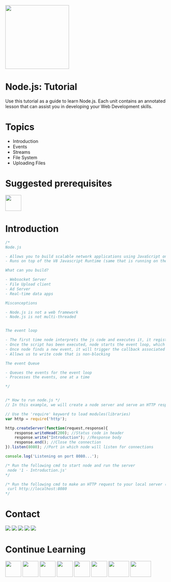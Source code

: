 <a name="README"><img src="http://www.dmuth.org/files/nodejs-dark.png" heigth="200px" width="200px"/></a>

# Node.js: Tutorial

Use this tutorial as a guide to learn Node.js. Each unit contains an annotated lesson that can assist you in developing your Web Development skills.

Topics
================
- Introduction
- Events
- Streams
- File System
- Uploading Files

Suggested prerequisites
====================
<a name="README">[<img src="https://s3-us-west-2.amazonaws.com/martinbucket/JS.png" width="50px" height="50px" />](https://github.com/MartinChavez/Learn-Javascript)</a>

Introduction
====================
```Javascript
/*
Node.js

- Allows you to build scalable network applications using JavaScript on the server-side.
- Runs on top of the V8 Javascript Runtime (same that is running on the Chrome browser)

What can you build?

- Websocket Server
- File Upload client
- Ad Server
- Real-time data apps

Misconceptions

- Node.js is not a web framework
- Node.js is not multi-threaded


The event loop

- The first time node interprets the js code and executes it, it registers the events it finds
- Once the script has been executed, node starts the event loop, which checks for events continuously
- Once node finds a new event, it will trigger the callback associated with such event
- Allows us to write code that is non-blocking

The event Queue

- Queues the events for the event loop
- Processes the events, one at a time

*/


/* How to run node.js */
// In this example, we will create a node server and serve an HTTP response

// Use the 'require' keyword to load modules(libraries)
var http = require('http');

http.createServer(function(request,response){
    response.writeHead(200); //Status code in header
    response.write("Introduction"); //Response body
    response.end(); //Close the connection
}).listen(8080); //Port in which node will listen for connections

console.log('Listening on port 8080...');

/* Run the following cmd to start node and run the server
 node '1 - Introduction.js'
*/

/* Run the following cmd to make an HTTP request to your local server (you should get a response)
 curl http://localhost:8080
*/
```

Contact
====================
[<img src="https://s3-us-west-2.amazonaws.com/martinsocial/MARTIN2.png" />](http://martinchavezaguilar.com/)
[<img src="https://s3-us-west-2.amazonaws.com/martinsocial/github.png" />](https://github.com/martinchavez)
[<img src="https://s3-us-west-2.amazonaws.com/martinsocial/mail.png" />](mailto:info@martinchavezaguilar.com)
[<img src="https://s3-us-west-2.amazonaws.com/martinsocial/linkedin.png" />](https://www.linkedin.com/in/martinchavezaguilar)
[<img src="https://s3-us-west-2.amazonaws.com/martinsocial/twitter.png" />](https://twitter.com/martinchavezag)

Continue Learning
====================
<a name="README">[<img src="https://s3-us-west-2.amazonaws.com/martinbucket/JS.png" width="50px" height="50px" />](https://github.com/MartinChavez/Learn-Javascript)</a>
<a name="README">[<img src="https://pbs.twimg.com/profile_images/2149314222/square.png" width="50px" height="50px" />](https://github.com/MartinChavez/AngularJs-Basics)</a>
<a name="README">[<img src="https://s3-us-west-2.amazonaws.com/testdrivenlearningbucket/angularadvanced.png" width="50px" height="50px" />](https://github.com/MartinChavez/AngularJS-Advanced-Topics)</a>
<a name="README">[<img src="https://s3-us-west-2.amazonaws.com/testdrivenlearningbucket/CSHARP.png" width="50px" height="50px" />](https://github.com/MartinChavez/CSharp)</a>
<a name="README">[<img src="https://s3-us-west-2.amazonaws.com/testdrivenlearningbucket/linqblack.png" width="50px" height="50px" />](https://github.com/MartinChavez/LINQ)</a>
<a name="README">[<img src="http://precision-software.com/wp-content/uploads/2014/04/jQurery.gif" width="50px" height="50px" />](https://github.com/MartinChavez/jQueryBasics)</a>
<a name="README">[<img src="https://s3-us-west-2.amazonaws.com/testdrivenlearningbucket/htmlcss.jpg" width="65px" height="50px" />](https://github.com/MartinChavez/HTML-CSS)</a>
<a name="README">[<img src="https://s3-us-west-2.amazonaws.com/testdrivenlearningbucket/htmlcssblack.jpg" width="65px" height="50px" />](https://github.com/MartinChavez/HTML-CSS-Advanced-Topics)</a>
